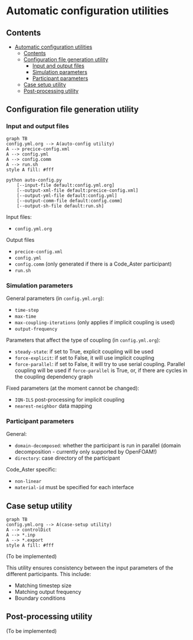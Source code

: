# Automatic configuration utilities

## Contents

<!-- toc orderedList:0 -->

- [Automatic configuration utilities](#automatic-configuration-utilities)
	- [Contents](#contents)
	- [Configuration file generation utility](#configuration-file-generation-utility)
		- [Input and output files](#input-and-output-files)
		- [Simulation parameters](#simulation-parameters)
		- [Participant parameters](#participant-parameters)
	- [Case setup utility](#case-setup-utility)
	- [Post-processing utility](#post-processing-utility)

<!-- tocstop -->

## Configuration file generation utility

### Input and output files

```{mermaid}
graph TB
config.yml.org --> A(auto-config utility)
A --> precice-config.xml
A --> config.yml
A --> config.comm
A --> run.sh
style A fill: #fff
```

	python auto-config.py
		[--input-file default:config.yml.org]
		[--output-xml-file default:precice-config.xml]
		[--output-yml-file default:config.yml]
		[--output-comm-file default:config.comm]
		[--output-sh-file default:run.sh]

Input files:
- `config.yml.org`

Output files
- `precice-config.xml`
- `config.yml`
- `config.comm` (only generated if there is a Code_Aster participant)
- `run.sh`

### Simulation parameters

General parameters (in `config.yml.org`):
- `time-step`
- `max-time`
- `max-coupling-iterations` (only applies if implicit coupling is used)
- `output-frequency`

Parameters that affect the type of coupling (in `config.yml.org`):
- `steady-state`: if set to True, explicit coupling will be used
- `force-explicit`: if set to False, it will use implicit coupling
- `force-parallel`: if set to False, it will try to use serial coupling.  Parallel coupling will be used if `force-parallel` is True, or, if there are cycles in the coupling dependency graph

Fixed parameters (at the moment cannot be changed):
- `IQN-ILS` post-processing for implicit coupling
- `nearest-neighbor` data mapping

### Participant parameters

General:
- `domain-decomposed`: whether the participant is run in parallel (domain decomposition - currently only supported by OpenFOAM!)
- `directory`: case directory of the participant

Code_Aster specific:
- `non-linear`
- `material-id` must be specified for each interface


## Case setup utility


```{mermaid}
graph TB
config.yml.org --> A(case-setup utility)
A --> controlDict
A --> *.inp
A --> *.export
style A fill: #fff
```

(To be implemented)

This utility ensures consistency between the input parameters of the different participants.  This include:

- Matching timestep size
- Matching output frequency
- Boundary conditions

## Post-processing utility

(To be implemented)
